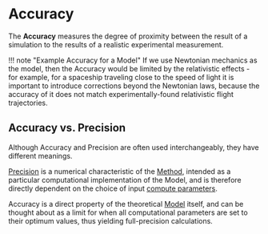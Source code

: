 # Accuracy

The **Accuracy** measures the degree of proximity between the result of a simulation to the results of a realistic experimental measurement.

!!! note "Example Accuracy for a Model"
    If we use Newtonian mechanics as the model, then the Accuracy would be limited by the relativistic effects - for example, for a spaceship traveling close to the speed of light it is important to introduce corrections beyond the Newtonian laws, because the accuracy of it does not match experimentally-found relativistic flight trajectories.

## Accuracy vs. Precision

Although Accuracy and Precision are often used interchangeably, they have different meanings. 

[Precision](../methods/precision.md) is a numerical characteristic of the [Method](../methods/overview.md), intended as a particular computational implementation of the Model, and is therefore directly dependent on the choice of input [compute parameters](../methods/pseudopotential/parameters.md).  

Accuracy is a direct property of the theoretical [Model](parameters.md) itself, and can be thought about as a limit for when all computational parameters are set to their optimum values, thus yielding full-precision calculations. 
